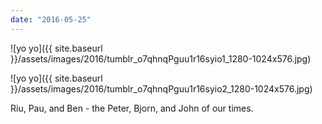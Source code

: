 ```yaml
---
date: "2016-05-25"
---
```


![yo yo]({{ site.baseurl }}/assets/images/2016/tumblr_o7qhnqPguu1r16syio1_1280-1024x576.jpg)

![yo yo]({{ site.baseurl }}/assets/images/2016/tumblr_o7qhnqPguu1r16syio2_1280-1024x576.jpg)

Riu, Pau, and Ben - the Peter, Bjorn, and John of our times.
